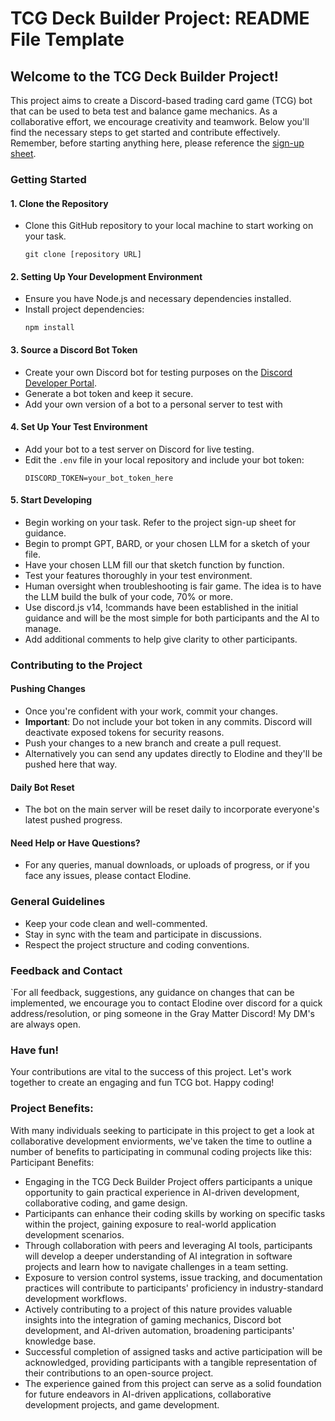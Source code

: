 # TCG Deck Builder Project: README File Template

## Welcome to the TCG Deck Builder Project!

This project aims to create a Discord-based trading card game (TCG) bot that can be used to beta test and balance game mechanics. As a collaborative effort, we encourage creativity and teamwork. Below you'll find the necessary steps to get started and contribute effectively. Remember, before starting anything here, please reference the [sign-up sheet](https://docs.google.com/spreadsheets/d/19ygf8WNcKbuk6CzLK_ckKKBWaB3X5C3dqLPzsg_zMYw/edit#gid=1006194246).

### Getting Started

#### 1. Clone the Repository
- Clone this GitHub repository to your local machine to start working on your task.
  ```
  git clone [repository URL]
  ```

#### 2. Setting Up Your Development Environment
- Ensure you have Node.js and necessary dependencies installed.
- Install project dependencies:
  ```
  npm install
  ```

#### 3. Source a Discord Bot Token
- Create your own Discord bot for testing purposes on the [Discord Developer Portal](https://discord.com/developers/applications).
- Generate a bot token and keep it secure.
- Add your own version of a bot to a personal server to test with

#### 4. Set Up Your Test Environment
- Add your bot to a test server on Discord for live testing.
- Edit the `.env` file in your local repository and include your bot token:
  ```
  DISCORD_TOKEN=your_bot_token_here
  ```

#### 5. Start Developing
- Begin working on your task. Refer to the project sign-up sheet for guidance.
- Begin to prompt GPT, BARD, or your chosen LLM for a sketch of your file.
- Have your chosen LLM fill our that sketch function by function.
- Test your features thoroughly in your test environment.
- Human oversight when troubleshooting is fair game. The idea is to have the LLM build the bulk of your code, 70% or more.
- Use discord.js v14, !commands have been established in the initial guidance and will be the most simple for both participants and the AI to manage.
- Add additional comments to help give clarity to other participants.

### Contributing to the Project

#### Pushing Changes
- Once you're confident with your work, commit your changes.
- **Important**: Do not include your bot token in any commits. Discord will deactivate exposed tokens for security reasons.
- Push your changes to a new branch and create a pull request.
- Alternatively you can send any updates directly to Elodine and they'll be pushed here that way.

#### Daily Bot Reset
- The bot on the main server will be reset daily to incorporate everyone's latest pushed progress.

#### Need Help or Have Questions?
- For any queries, manual downloads, or uploads of progress, or if you face any issues, please contact Elodine.

### General Guidelines
- Keep your code clean and well-commented.
- Stay in sync with the team and participate in discussions.
- Respect the project structure and coding conventions.

### Feedback and Contact
`For all feedback, suggestions, any guidance on changes that can be implemented, we encourage you to contact Elodine over discord for a quick address/resolution, or ping someone in the Gray Matter Discord! My DM's are always open.

### Have fun! 
Your contributions are vital to the success of this project. Let's work together to create an engaging and fun TCG bot. Happy coding!

### Project Benefits:
With many individuals seeking to participate in this project to get a look at collaborative development enviorments, we've taken the time to outline a number of benefits to participating in communal coding projects like this:
Participant Benefits:
- Engaging in the TCG Deck Builder Project offers participants a unique opportunity to gain practical experience in AI-driven development, collaborative coding, and game design.
- Participants can enhance their coding skills by working on specific tasks within the project, gaining exposure to real-world application development scenarios.
- Through collaboration with peers and leveraging AI tools, participants will develop a deeper understanding of AI integration in software projects and learn how to navigate challenges in a team setting.
- Exposure to version control systems, issue tracking, and documentation practices will contribute to participants' proficiency in industry-standard development workflows.
- Actively contributing to a project of this nature provides valuable insights into the integration of gaming mechanics, Discord bot development, and AI-driven automation, broadening participants' knowledge base.
- Successful completion of assigned tasks and active participation will be acknowledged, providing participants with a tangible representation of their contributions to an open-source project.
- The experience gained from this project can serve as a solid foundation for future endeavors in AI-driven applications, collaborative development projects, and game development.
